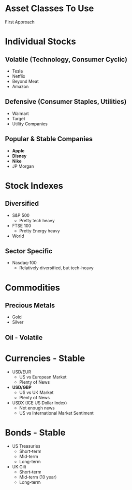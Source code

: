 # Asset Classes To Use

[First Approach](Asset%20Classes%20To%20Use%20d076541376354924be0284a388a767d4/First%20Approach%2054a8b482c28e46369c68e6ca79fed8d6.md)

# Individual Stocks

## Volatile (Technology, Consumer Cyclic)

- Tesla
- Netflix
- Beyond Meat
- Amazon

## Defensive (Consumer Staples, Utilities)

- Walmart
- Target
- Utility Companies

## Popular & Stable Companies

- **Apple**
- **Disney**
- **Nike**
- JP Morgan

# Stock Indexes

## Diversified

- S&P 500
    - Pretty tech heavy
- FTSE 100
    - Pretty Energy heavy
- World

## Sector Specific

- Nasdaq-100
    - Relatively diversified, but tech-heavy

# Commodities

## Precious Metals

- Gold
- Silver

## Oil - Volatile

# Currencies - Stable

- USD/EUR
    - US vs European Market
    - Plenty of News
- **USD/GBP**
    - US vs UK Market
    - Plenty of News
- USDX (ICE US Dollar Index)
    - Not enough news
    - US vs International Market Sentiment

# Bonds - Stable

- US Treasuries
    - Short-term
    - Mid-term
    - Long-term
- UK Gilt
    - Short-term
    - Mid-term (10 year)
    - Long-term